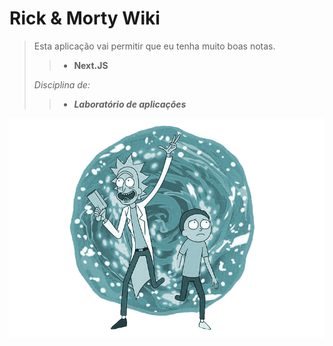 # Rick & Morty Wiki

>Esta aplicação vai permitir que eu tenha muito boas notas.
>
>> - **Next.JS** 
>
>*Disciplina de:*
>> - ***Laboratório de aplicações***

![Rick & Morty](/public/inicio.png)